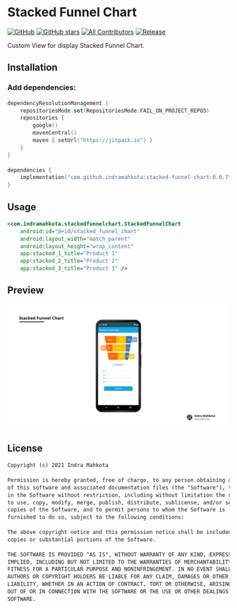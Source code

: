 # Stacked Funnel Chart

[![GitHub](https://img.shields.io/github/license/indramahkota/stacked-funnel-chart?color=blue)](https://github.com/indramahkota/stacked-funnel-chart/blob/master/LICENSE) [![GitHub stars](https://img.shields.io/github/stars/indramahkota/stacked-funnel-chart)](https://github.com/indramahkota/stacked-funnel-chart/stargazers) [![All Contributors](https://img.shields.io/badge/all_contributors-1-orange.svg?style=flat-square)](#contributors) [![Release](https://jitpack.io/v/indramahkota/stacked-funnel-chart.svg)](https://jitpack.io/#indramahkota/stacked-funnel-chart)

Custom View for display Stacked Funnel Chart.

## Installation

### Add dependencies:

```kotlin
dependencyResolutionManagement {
    repositoriesMode.set(RepositoriesMode.FAIL_ON_PROJECT_REPOS)
    repositories {
        google()
        mavenCentral()
        maven { setUrl("https://jitpack.io") }
    }
}

dependencies {
    implementation("com.github.indramahkota:stacked-funnel-chart:0.0.7")
}
```

## Usage

```xml
<com.indramahkota.stackedfunnelchart.StackedFunnelChart
    android:id="@+id/stacked_funnel_chart"
    android:layout_width="match_parent"
    android:layout_height="wrap_content"
    app:stacked_1_title="Product 1"
    app:stacked_2_title="Product 2"
    app:stacked_3_title="Product 3" />
```

## Preview

![Stacked Funnel Chart Preview](https://raw.githubusercontent.com/indramahkota/indramahkota.github.io/master/assets/githubs/stacked%20funnel%20chart.png)

## License

```markdown
Copyright (c) 2021 Indra Mahkota

Permission is hereby granted, free of charge, to any person obtaining a copy
of this software and associated documentation files (the "Software"), to deal
in the Software without restriction, including without limitation the rights
to use, copy, modify, merge, publish, distribute, sublicense, and/or sell
copies of the Software, and to permit persons to whom the Software is
furnished to do so, subject to the following conditions:

The above copyright notice and this permission notice shall be included in all
copies or substantial portions of the Software.

THE SOFTWARE IS PROVIDED "AS IS", WITHOUT WARRANTY OF ANY KIND, EXPRESS OR
IMPLIED, INCLUDING BUT NOT LIMITED TO THE WARRANTIES OF MERCHANTABILITY,
FITNESS FOR A PARTICULAR PURPOSE AND NONINFRINGEMENT. IN NO EVENT SHALL THE
AUTHORS OR COPYRIGHT HOLDERS BE LIABLE FOR ANY CLAIM, DAMAGES OR OTHER
LIABILITY, WHETHER IN AN ACTION OF CONTRACT, TORT OR OTHERWISE, ARISING FROM,
OUT OF OR IN CONNECTION WITH THE SOFTWARE OR THE USE OR OTHER DEALINGS IN THE
SOFTWARE.
```
